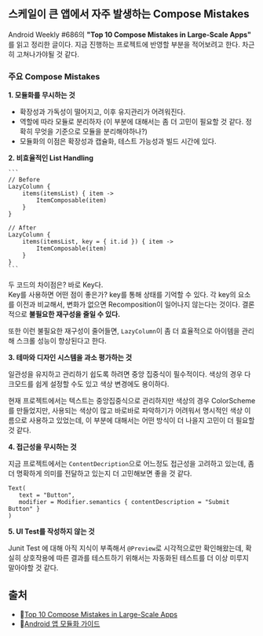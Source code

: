 ## 스케일이 큰 앱에서 자주 발생하는 Compose Mistakes

Android Weekly #686의 **"Top 10 Compose Mistakes in Large-Scale Apps"** 를 읽고 정리한 글이다.
지금 진행하는 프로젝트에 반영할 부분을 적어보려고 한다. 차근히 고쳐나가야될 것 같다.

### 주요 Compose Mistakes

**1. 모듈화를 무시하는 것**
   
   - 확장성과 가독성이 떨어지고, 이후 유지관리가 어려워진다.
   - 역할에 따라 모듈로 분리하자 (이 부분에 대해서는 좀 더 고민이 필요할 것 같다. 정확히 무엇을 기준으로 모듈을 분리해야하나?)
   - 모듈화의 이점은 확장성과 캡슐화, 테스트 가능성과 빌드 시간에 있다.

**2. 비효율적인 List Handling** 

    ```
    // Before
    LazyColumn {
        items(itemsList) { item ->
            ItemComposable(item)
        }
    }
  
    // After
    LazyColumn {
        items(itemsList, key = { it.id }) { item ->
            ItemComposable(item)
        }
    }
    ``` 

   두 코드의 차이점은? 바로 Key다.  
   Key를 사용하면 어떤 점이 좋은가? key를 통해 상태를 기억할 수 있다. 각 key의 요소를 이전과 비교해서,
   변화가 없으면 Recomposition이 일어나지 않는다는 것이다. 결론적으로 **불필요한 재구성을 줄일 수 있다.** 
    
   또한 이런 불필요한 재구성이 줄어들면, `LazyColumn`이 좀 더 효율적으로 아이템을 관리해 스크롤 성능이 향상된다고 한다.

**3. 테마와 디자인 시스템을 과소 평가하는 것**

   일관성을 유지하고 관리하기 쉽도록 하려면 중앙 집중식이 필수적이다.
   색상의 경우 다크모드를 쉽게 설정할 수도 있고 색상 변경에도 용이하다.

   현재 프로젝트에서는 텍스트는 중앙집중식으로 관리하지만
   색상의 경우 ColorScheme를 만들었지만, 사용되는 색상이 많고 바로바로 파악하기가 어려워서
   명시적인 색상 이름으로 사용하고 있었는데, 이 부분에 대해서는 어떤 방식이 더 나을지 고민이 더 필요할 것 같다.

**4. 접근성을 무시하는 것**

   지금 프로젝트에서는 `ContentDecription`으로 어느정도 접근성을 고려하고 있는데,
   좀 더 명확하게 의미를 전달하고 있는지 더 고민해보면 좋을 것 같다.
   ```
   Text(
      text = "Button",
      modifier = Modifier.semantics { contentDescription = "Submit Button" }
   )
   ```
**5. UI Test를 작성하지 않는 것**

   Junit Test 에 대해 아직 지식이 부족해서 `@Preview`로 시각적으로만 확인해왔는데, 
   확실히 상호작용에 따른 결과를 테스트하기 위해서는 자동화된 테스트를 더 이상 미루지 말아야할 것 같다.

## 출처
- 🧩[Top 10 Compose Mistakes in Large-Scale Apps](https://proandroiddev.com/top-10-compose-mistakes-in-large-scale-apps-55990e1b20ee)
- 🧩[Android 앱 모듈화 가이드](https://developer.android.com/topic/modularization?hl=ko)
